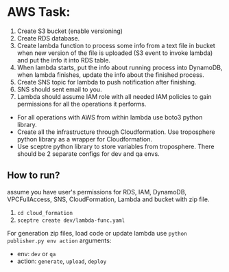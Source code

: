 # AWS Task:
1. Create S3 bucket (enable versioning)
2. Create RDS database.
3. Create lambda function to process some info from a text file in bucket when new version of the file is uploaded (S3 event to invoke lambda) and put the info it into RDS table.
4. When lambda starts, put the info about running process into DynamoDB, when lambda finishes, update the info about the finished process.
5. Create SNS topic for lambda to push notification after finishing.
6. SNS should sent email to you.
7. Lambda should assume IAM role with all needed IAM policies to gain permissions for all the operations it performs.
- For all operations with AWS from within lambda use boto3 python library.
- Create all the infrastructure through Cloudformation. Use troposphere python library as a wrapper for Cloudformation.
- Use sceptre python library to store variables from troposphere. There should be 2 separate configs for dev and qa envs. 

## How to run?
assume you have user's permissions for RDS, IAM, DynamoDB, VPCFullAccess, SNS, CloudFormation, Lambda and bucket with zip file.
1) `cd cloud_formation`
2) `sceptre create dev/lambda-func.yaml` 

For generation zip files, load code or update lambda use `python publisher.py env action`
arguments:
- env: `dev` or `qa`
- action: `generate`, `upload`, `deploy`